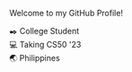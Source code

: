 Welcome to my GitHub Profile!

:black_nib: College Student\
💻 Taking CS50 '23\
:earth_asia: Philippines
